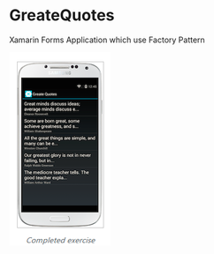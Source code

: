 # GreateQuotes

Xamarin Forms Application which use Factory Pattern

<img src="/ScreenShots/1.PNG"/>
